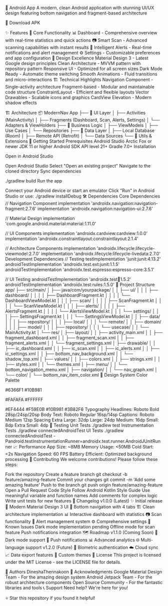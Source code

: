 📱  Android App
A modern, clean Android application with stunning UI/UX design featuring bottom navigation and fragment-based architecture

🚀 Download APK

✨ Features
🎯 Core Functionality
📊 Dashboard - Comprehensive overview with real-time statistics and quick actions
📷 Smart Scan - Advanced scanning capabilities with instant results
🔔 Intelligent Alerts - Real-time notifications and alert management
⚙️ Settings - Customizable preferences and app configuration
🎨 Design Excellence
Material Design 3 - Latest Google design principles
Clean Architecture - MVVM pattern with repository pattern
Responsive UI - Optimized for all screen sizes
Dark Mode Ready - Automatic theme switching
Smooth Animations - Fluid transitions and micro-interactions
🏗️ Technical Highlights
Navigation Component - Single-activity architecture
Fragment-based - Modular and maintainable code structure
ConstraintLayout - Efficient and flexible layouts
Vector Drawables - Scalable icons and graphics
CardView Elevation - Modern shadow effects

🏗️ Architecture
📦 ModernNav App
├── 🎨 UI Layer
│   ├── Activities (MainActivity)
│   ├── Fragments (Dashboard, Scan, Alerts, Settings)
│   └── Adapters & ViewHolders
├── 🧠 Business Logic
│   ├── ViewModels
│   ├── Use Cases
│   └── Repositories
├── 💾 Data Layer
│   ├── Local Database (Room)
│   ├── Remote API (Retrofit)
│   └── Data Sources
└── 🔧 Utils & Extensions
🚀 Getting Started
Prerequisites
Android Studio Arctic Fox or newer
JDK 11 or higher
Android SDK API level 21+
Gradle 7.0+
Installation

Open in Android Studio

Open Android Studio
Select "Open an existing project"
Navigate to the cloned directory
Sync dependencies

./gradlew build
Run the app

Connect your Android device or start an emulator
Click "Run" in Android Studio or use:
./gradlew installDebug
🛠️ Dependencies
Core Dependencies
// Navigation Component
implementation 'androidx.navigation:navigation-fragment:2.7.6'
implementation 'androidx.navigation:navigation-ui:2.7.6'

// Material Design
implementation 'com.google.android.material:material:1.11.0'

// UI Components
implementation 'androidx.cardview:cardview:1.0.0'
implementation 'androidx.constraintlayout:constraintlayout:2.1.4'

// Architecture Components
implementation 'androidx.lifecycle:lifecycle-viewmodel:2.7.0'
implementation 'androidx.lifecycle:lifecycle-livedata:2.7.0'
Development Dependencies
// Testing
testImplementation 'junit:junit:4.13.2'
androidTestImplementation 'androidx.test.ext:junit:1.1.5'
androidTestImplementation 'androidx.test.espresso:espresso-core:3.5.1'

// UI Testing
androidTestImplementation 'androidx.test:runner:1.5.2'
androidTestImplementation 'androidx.test:rules:1.5.0'
📁 Project Structure
app/
├── src/main/
│   ├── java/com/yourpackage/
│   │   ├── ui/
│   │   │   ├── dashboard/
│   │   │   │   ├── DashboardFragment.kt
│   │   │   │   └── DashboardViewModel.kt
│   │   │   ├── scan/
│   │   │   │   ├── ScanFragment.kt
│   │   │   │   └── ScanViewModel.kt
│   │   │   ├── alerts/
│   │   │   │   ├── AlertsFragment.kt
│   │   │   │   └── AlertsViewModel.kt
│   │   │   └── settings/
│   │   │       ├── SettingsFragment.kt
│   │   │       └── SettingsViewModel.kt
│   │   ├── data/
│   │   │   ├── repository/
│   │   │   ├── local/
│   │   │   └── remote/
│   │   ├── domain/
│   │   │   ├── model/
│   │   │   ├── repository/
│   │   │   └── usecase/
│   │   └── MainActivity.kt
│   └── res/
│       ├── layout/
│       │   ├── activity_main.xml
│       │   ├── fragment_dashboard.xml
│       │   ├── fragment_scan.xml
│       │   ├── fragment_alerts.xml
│       │   └── fragment_settings.xml
│       ├── drawable/
│       │   ├── ic_dashboard.xml
│       │   ├── ic_scan.xml
│       │   ├── ic_alerts.xml
│       │   ├── ic_settings.xml
│       │   ├── bottom_nav_background.xml
│       │   └── shadow_top.xml
│       ├── values/
│       │   ├── colors.xml
│       │   ├── strings.xml
│       │   ├── styles.xml
│       │   └── themes.xml
│       ├── menu/
│       │   └── bottom_navigation_menu.xml
│       ├── navigation/
│       │   └── nav_graph.xml
│       └── color/
│           └── bottom_nav_item_color.xml
🎨 Design System
Color Palette
<!-- Primary Colors -->
<color name="primary">#6366F1</color>        <!-- Indigo 500 -->
<color name="secondary">#10B981</color>      <!-- Emerald 500 -->

<!-- Background Colors -->
<color name="background_primary">#FAFAFA</color>   <!-- Gray 50 -->
<color name="background_secondary">#FFFFFF</color> <!-- White -->

<!-- Status Colors -->
<color name="error">#EF4444</color>          <!-- Red 500 -->
<color name="warning">#F59E0B</color>        <!-- Amber 500 -->
<color name="success">#10B981</color>        <!-- Emerald 500 -->
<color name="info">#3B82F6</color>           <!-- Blue 500 -->
Typography
Headlines: Roboto Bold 28sp/24sp/20sp
Body Text: Roboto Regular 16sp/14sp
Captions: Roboto Medium 12sp
Spacing
Extra Large: 32dp
Large: 24dp
Medium: 16dp
Small: 8dp
Extra Small: 4dp
🧪 Testing
Unit Tests
./gradlew test
Instrumentation Tests
./gradlew connectedAndroidTest
UI Tests
./gradlew connectedAndroidTest -Pandroid.testInstrumentationRunner=androidx.test.runner.AndroidJUnitRunner
📈 Performance
App Size: ~8MB
Memory Usage: <50MB
Cold Start: <2s
Navigation Speed: 60 FPS
Battery Efficient: Optimized background processing
🤝 Contributing
We welcome contributions! Please follow these steps:

Fork the repository
Create a feature branch
git checkout -b feature/amazing-feature
Commit your changes
git commit -m 'Add some amazing feature'
Push to the branch
git push origin feature/amazing-feature
Open a Pull Request
Code Style
Follow Android Kotlin Style Guide
Use meaningful variable and function names
Add comments for complex logic
Write unit tests for new features
📜 Changelog
v1.0.0 (Latest)
✨ Initial release
🎨 Modern Material Design 3 UI
📱 Bottom navigation with 4 tabs
🏗️ Clean architecture implementation
📊 Interactive dashboard with statistics
📷 Scan functionality
🔔 Alert management system
⚙️ Comprehensive settings
🐛 Known Issues
 Dark mode implementation pending
 Offline mode for scan feature
 Push notifications integration
🗺️ Roadmap
v1.1.0 (Coming Soon)
🌙 Dark mode support
🔔 Push notifications
📊 Advanced analytics
🌐 Multi-language support
v1.2.0 (Future)
🔐 Biometric authentication
☁️ Cloud sync
📈 Data export features
🎨 Custom themes
📄 License
This project is licensed under the MIT License - see the LICENSE file for details.

👥 Authors
DineshaThennakoon
🙏 Acknowledgments
Google Material Design Team - For the amazing design system
Android Jetpack Team - For the robust architecture components
Open Source Community - For the fantastic libraries and tools
📞 Support
Need help? We're here for you!

⭐ Star this repository if you found it helpful!
